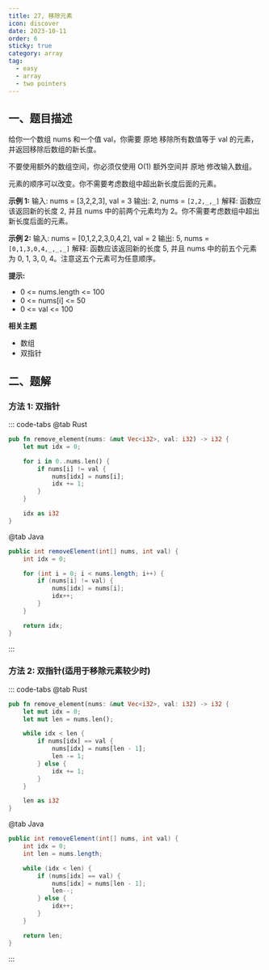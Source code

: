 ```yaml
---
title: 27, 移除元素
icon: discover
date: 2023-10-11
order: 6
sticky: true
category: array
tag: 
  - easy
  - array
  - two pointers
---
```


## 一、题目描述
给你一个数组 nums 和一个值 val，你需要 原地 移除所有数值等于 val 的元素，并返回移除后数组的新长度。

不要使用额外的数组空间，你必须仅使用 O(1) 额外空间并 原地 修改输入数组。

元素的顺序可以改变。你不需要考虑数组中超出新长度后面的元素。

**示例 1:**
输入: nums = [3,2,2,3], val = 3
输出: 2, nums = `[2,2,_,_]`
解释: 函数应该返回新的长度 2, 并且 nums 中的前两个元素均为 2。你不需要考虑数组中超出新长度后面的元素。

**示例 2:**
输入: nums = [0,1,2,2,3,0,4,2], val = 2
输出: 5, nums = `[0,1,3,0,4,_,_,_]`
解释: 函数应该返回新的长度 5, 并且 nums 中的前五个元素为 0, 1, 3, 0, 4。注意这五个元素可为任意顺序。

**提示:**

- 0 <= nums.length <= 100
- 0 <= nums[i] <= 50
- 0 <= val <= 100

**相关主题**

- 数组
- 双指针

## 二、题解
### 方法 1: 双指针
::: code-tabs
@tab Rust
```rust
pub fn remove_element(nums: &mut Vec<i32>, val: i32) -> i32 {
    let mut idx = 0;

    for i in 0..nums.len() {
        if nums[i] != val {
            nums[idx] = nums[i];
            idx += 1;
        }
    }

    idx as i32
}
```

@tab Java
```java
public int removeElement(int[] nums, int val) {
    int idx = 0;

    for (int i = 0; i < nums.length; i++) {
        if (nums[i] != val) {
            nums[idx] = nums[i];
            idx++;
        }
    }

    return idx;
}
```
:::
### 方法 2: 双指针(适用于移除元素较少时)
::: code-tabs
@tab Rust
```rust
pub fn remove_element(nums: &mut Vec<i32>, val: i32) -> i32 {
    let mut idx = 0;
    let mut len = nums.len();

    while idx < len {
        if nums[idx] == val {
            nums[idx] = nums[len - 1];
            len -= 1;
        } else {
            idx += 1;
        }
    }

    len as i32
}
```

@tab Java
```java
public int removeElement(int[] nums, int val) {
    int idx = 0;
    int len = nums.length;

    while (idx < len) {
        if (nums[idx] == val) {
            nums[idx] = nums[len - 1];
            len--;
        } else {
            idx++;
        }
    }

    return len;
}
```
:::